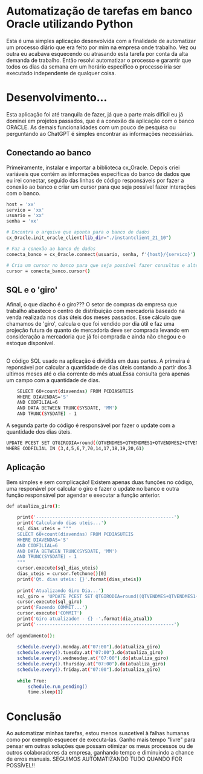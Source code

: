 
# Automatização de tarefas em banco Oracle utilizando Python

Esta é uma simples aplicação desenvolvida com a finalidade de automatizar um processo diário que era feito por mim na empresa onde trabalho. Vez ou outra eu acabava esquecendo ou atrasando esta tarefa por conta da alta demanda de trabalho. Então resolvi automatizar o processo e garantir que todos os dias da semana em um horário específico o processo iria ser executado independente de qualquer coisa. 


# Desenvolvimento...

Esta aplicação foi até tranquila de fazer, já que a parte mais difícil eu já dominei em projetos passados, que é a conexão da aplicação com o banco ORACLE. As demais funcionalidades com um pouco de pesquisa ou perguntando ao ChatGPT é simples encontrar as informações necessárias.

## Conectando ao banco

Primeiramente, instalar e importar a biblioteca cx_Oracle. Depois criei variáveis que contém as informações específicas do banco de dados  que eu irei conectar, seguido das linhas de código responsáveis por fazer a conexão ao banco e criar um cursor para que seja possível fazer interações com o banco.

```bash
host = 'xx'
servico = 'xx'
usuario = 'xx'
senha = 'xx'

# Encontra o arquivo que aponta para o banco de dados
cx_Oracle.init_oracle_client(lib_dir="./instantclient_21_10")

# Faz a conexão ao banco de dados
conecta_banco = cx_Oracle.connect(usuario, senha, f'{host}/{servico}')

# Cria um cursor no banco para que seja possível fazer consultas e alterações no banco de dados
cursor = conecta_banco.cursor()
```

## SQL e o 'giro'

Afinal, o que diacho é o giro??? O setor de compras da empresa que trabalho abastece o centro de distribuição com mercadoria baseado na venda realizada nos dias úteis dos meses passados. Esse cálculo que chamamos de 'giro', calcula o que foi vendido por dia útil e faz uma projeção futura de quanto de mercadoria deve ser comprada levando em consideração a mercadoria que já foi comprada e ainda não chegou e o estoque disponível.

##

O código SQL usado na aplicação é dividida em duas partes. A primeira é reponsável por calcular a quantidade de dias úteis contando a partir dos 3 ultimos meses até o dia corrente do mês atual.Essa consulta gera apenas um campo com a quantidade de dias.

```bash
    SELECT 60+count(diavendas) FROM PCDIASUTEIS 
    WHERE DIAVENDAS='S' 
    AND CODFILIAL=6 
    AND DATA BETWEEN TRUNC(SYSDATE, 'MM')
    AND TRUNC(SYSDATE) - 1
```
A segunda parte do código é responsável por fazer o update com a quantidade dos dias úteis.

```bash
UPDATE PCEST SET QTGIRODIA=round((QTVENDMES+QTVENDMES1+QTVENDMES2+QTVENDMES3)/{},2) 
WHERE CODFILIAL IN (3,4,5,6,7,70,14,17,18,19,20,61)
```

## Aplicação
Bem simples e sem complicação! Existem apenas duas funções no código, uma responável por calcular o giro e fazer o update no banco e outra função responsável por agendar e executar a função anterior.

```bash
def atualiza_giro():
    
    print('---------------------------------------------------')
    print('Calculando dias uteis...')
    sql_dias_uteis = """
    SELECT 60+count(diavendas) FROM PCDIASUTEIS 
    WHERE DIAVENDAS='S' 
    AND CODFILIAL=6 
    AND DATA BETWEEN TRUNC(SYSDATE, 'MM')
    AND TRUNC(SYSDATE) - 1
    """
    cursor.execute(sql_dias_uteis)
    dias_uteis = cursor.fetchone()[0]
    print('Qt. dias uteis: {}'.format(dias_uteis))
    
    print('Atualizando Giro Dia...')
    sql_giro = 'UPDATE PCEST SET QTGIRODIA=round((QTVENDMES+QTVENDMES1+QTVENDMES2+QTVENDMES3)/{},2) WHERE CODFILIAL IN (3,4,5,6,7,70,14,17,18,19,20,61)'.format(dias_uteis)
    cursor.execute(sql_giro)
    print('Fazendo COMMIT...')
    cursor.execute('COMMIT')
    print('Giro atualizado! - {} -'.format(dia_atual))
    print('---------------------------------------------------')
    
def agendamento():
    
    schedule.every().monday.at("07:00").do(atualiza_giro)
    schedule.every().tuesday.at("07:00").do(atualiza_giro)
    schedule.every().wednesday.at("07:00").do(atualiza_giro)
    schedule.every().thursday.at("07:00").do(atualiza_giro)
    schedule.every().friday.at("07:00").do(atualiza_giro)
    
    while True:
        schedule.run_pending()
        time.sleep(1)
```
# Conclusão

Ao automatizar minhas tarefas, estou menos suscetível à falhas humanas como por exemplo esquecer de executa-las. Ganho mais tempo "livre" para pensar em outras soluções que possam otimizar os meus processos ou de outros colaboradores da empresa, ganhando tempo e diminuindo a chance de erros manuais.
SEGUIMOS AUTOMATIZANDO TUDO QUANDO FOR POSSÍVEL!!

